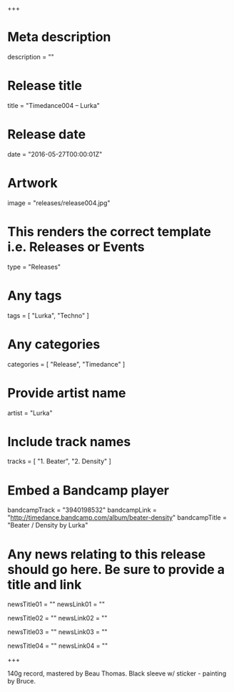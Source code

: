 +++

# Meta description
description = ""

# Release title
title = "Timedance004 – Lurka"

# Release date
date = "2016-05-27T00:00:01Z"

# Artwork
image = "releases/release004.jpg"

# This renders the correct template i.e. Releases or Events
type = "Releases"

# Any tags
tags = [ 
	"Lurka",
	"Techno" 
]

# Any categories
categories = [ "Release", "Timedance" ]

# Provide artist name
artist = "Lurka"

# Include track names
tracks = [
	"1. Beater",
	"2. Density"
]

# Embed a Bandcamp player
bandcampTrack = "3940198532"
bandcampLink = "http://timedance.bandcamp.com/album/beater-density"
bandcampTitle = "Beater / Density by Lurka"

# Any news relating to this release should go here. Be sure to provide a title and link
newsTitle01 = ""
newsLink01 = ""

newsTitle02 = ""
newsLink02 = ""

newsTitle03 = ""
newsLink03 = ""

newsTitle04 = ""
newsLink04 = ""

+++

<!-- Provide a summary/statement below -->
140g record, mastered by Beau Thomas. Black sleeve w/ sticker - painting by Bruce. 